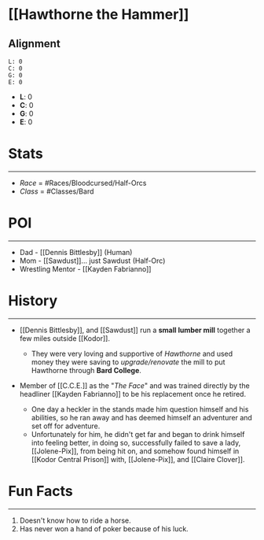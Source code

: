 # [[Hawthorne the Hammer]]
## Alignment
```alignmenttracker
L: 0
C: 0
G: 0
E: 0
```

- **L**: 0
- **C**: 0
- **G**: 0
- **E**: 0

# Stats
---
- *Race* = #Races/Bloodcursed/Half-Orcs
- *Class* = #Classes/Bard

# POI
---
- Dad - [[Dennis Bittlesby]] (Human)
- Mom - [[Sawdust]]... just Sawdust (Half-Orc)
- Wrestling Mentor - [[Kayden Fabrianno]]

# History 
---
- [[Dennis Bittlesby]], and [[Sawdust]] run a **small lumber mill** together a few miles outside [[Kodor]]. 
	- They were very loving and supportive of *Hawthorne* and used money they were saving to *upgrade/renovate* the mill to put Hawthorne through **Bard College**. 

- Member of [[C.C.E.]] as the "*The Face*" and was trained directly by the headliner [[Kayden Fabrianno]] to be his replacement once he retired. 
	- One day a heckler in the stands made him question himself and his abilities, so he ran away and has deemed himself an adventurer and set off for adventure. 
	- Unfortunately for him, he didn't get far and began to drink himself into feeling better, in doing so, successfully failed to save a lady, [[Jolene-Pix]], from being hit on, and somehow found himself in [[Kodor Central Prison]] with, [[Jolene-Pix]], and [[Claire Clover]].

# Fun Facts
---
1. Doesn't know how to ride a horse.
2. Has never won a hand of poker because of his luck.